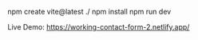 npm create vite@latest ./
npm install
npm run dev

Live Demo: https://working-contact-form-2.netlify.app/